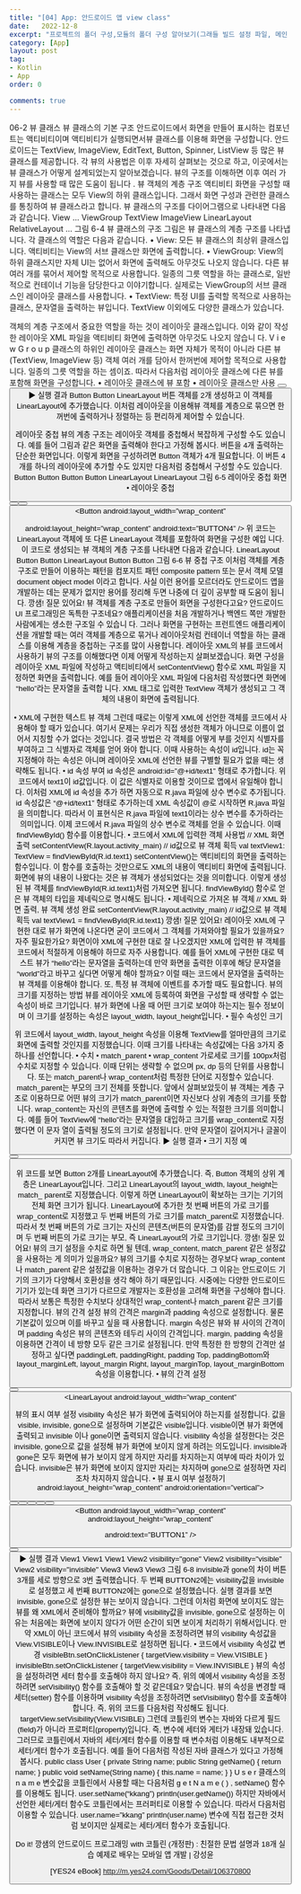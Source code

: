 ```yaml
---
title: "[04] App: 안드로이드 앱 view class"
date:   2022-12-8
excerpt: "프로젝트의 폴더 구성,모듈의 폴더 구성 알아보기(그래들 빌드 설정 파일, 메인 환경 파일, 리소스 폴더, 레이아웃 XML 파일, 메인 액티비티 파일"
category: [App]
layout: post
tag:
- Kotlin
- App
order: 0

comments: true
---
```




06-2 뷰 클래스
뷰 클래스의 기본 구조
안드로이드에서 화면을 만들어 표시하는 컴포넌트는 액티비티이며 액티비티가 실행되면서뷰 클래스를 이용해 화면을 구성합니다. 안드로이드는 TextView, ImageView, EditText, Button, Spinner, ListView 등 많은 뷰 클래스를 제공합니다. 각 뷰의 사용법은 이후 자세히 살펴보는 것으로 하고, 이곳에서는 뷰 클래스가 어떻게 설계되었는지 알아보겠습니다. 뷰의 구조를 이해하면 이후 여러 가지 뷰를 사용할 때 많은 도움이 됩니다 .
뷰 객체의 계층 구조
액티비티 화면을 구성할 때 사용하는 클래스는 모두 View의 하위 클래스입니다. 그래서 화면 구성과 관련한 클래스를 통칭하여 뷰 클래스라고 합니다. 뷰 클래스의 구조를 다이어그램으로 나타내면 다음과 같습니다.
View
... ViewGroup
TextView ImageView
LinearLayout RelativeLayout
...
그림 6-4 뷰 클래스의 구조
그림은 뷰 클래스의 계층 구조를 나타냅니다. 각 클래스의 역할은 다음과 같습니다.
• View: 모든 뷰 클래스의 최상위 클래스입니다. 액티비티는 View의 서브 클래스만 화면에 출력합니다.
• ViewGroup: View의 하위 클래스지만 자체 UI는 없어서 화면에 출력해도 아무것도 나오지 않습니다.
다른 뷰 여러 개를 묶어서 제어할 목적으로 사용합니다. 일종의 그릇 역할을 하는 클래스로, 일반적으로 컨테이너 기능을 담당한다고 이야기합니다. 실제로는 ViewGroup의 서브 클래스인 레이아웃 클래스를 사용합니다.
• TextView: 특정 UI를 출력할 목적으로 사용하는 클래스, 문자열을 출력하는 뷰입니다. TextView 이외에도 다양한 클래스가 있습니다.

객체의 계층 구조에서 중요한 역할을 하는 것이 레이아웃 클래스입니다.
이와 같이 작성한 레이아웃 XML 파일을 액티비티 화면에 출력하면 아무것도 나오지 않습니 다. V i e w G r o u p 클래스의 하위인 레이아웃 클래스는 화면 자체가 목적이 아니라 다른 뷰 (TextView, ImageView 등) 객체 여러 개를 담아서 한꺼번에 제어할 목적으로 사용합니다. 일종의 그릇 역할을 하는 셈이죠.
따라서 다음처럼 레이아웃 클래스에 다른 뷰를 포함해 화면을 구성합니다.
• 레이아웃 클래스에 뷰 포함
• 레이아웃 클래스만 사용
<LinearLayout xmlns:android=”http://schemas.android.com/apk/res/android” android:layout_width=”match_parent” android:layout_height=”match_parent” android:orientation=”vertical”> </LinearLayout>
<LinearLayout xmlns:android=”http://schemas.android.com/apk/res/android” android:layout_width=”match_parent” android:layout_height=”match_parent” android:orientation=”vertical”> <Button android:layout_width=”wrap_content” android:layout_height=”wrap_content” android:text=”BUTTON1” /> <Button android:layout_width=”wrap_content” android:layout_height=”wrap_content” android:text=”BUTTON2” /> </LinearLayout>
▶ 실행 결과
Button
Button
LinearLayout
버튼 객체를 2개 생성하고 이 객체를 LinearLayout에 추가했습니다. 이처럼 레이아웃을 이용해뷰 객체를 계층으로 묶으면 한꺼번에 출력하거나 정렬하는 등 편리하게 제어할 수 있습니다.

레이아웃 중첩
뷰의 계층 구조는 레이아웃 객체를 중첩해서 복잡하게 구성할 수도 있습니다. 예를 들어 그림과 같은 화면을 출력해야 한다고 가정해 봅시다. 버튼을 4개 출력하는 단순한 화면입니다. 이렇게 화면을 구성하려면 Button 객체가 4개 필요합니다. 이 버튼 4개를 하나의 레이아웃에 추가할 수도 있지만 다음처럼 중첩해서 구성할 수도 있습니다.
Button
Button
Button
Button
LinearLayout
LinearLayout
그림 6-5 레이아웃 중첩 화면
• 레이아웃 중첩
<LinearLayout xmlns:android=”http://schemas.android.com/apk/res/android” android:layout_width=”match_parent” android:layout_height=”match_parent” android:orientation=”vertical”> <Button android:layout_width=”wrap_content” android:layout_height=”wrap_content” android:text=”BUTTON1” /> <Button android:layout_width=”wrap_content” android:layout_height=”wrap_content” android:text=”BUTTON2” /> <LinearLayout android:layout_width=”match_parent” android:layout_height=”wrap_content” android:orientation=”horizontal”> <Button android:layout_width=”wrap_content” android:layout_height=”wrap_content” android:text=”BUTTON3” /> <Button android:layout_width=”wrap_content”

android:layout_height=”wrap_content” android:text=”BUTTON4” /> </LinearLayout> </LinearLayout>
위 코드는 LinearLayout 객체에 또 다른 LinearLayout 객체를 포함하여 화면을 구성한 예입 니다. 이 코드로 생성되는 뷰 객체의 계층 구조를 나타내면 다음과 같습니다.
LinearLayout
Button
Button
LinearLayout
Button
Button
그림 6-6 뷰 중첩 구조
이처럼 객체를 계층 구조로 만들어 이용하는 패턴을 컴포지트 패턴 composite pattern 또는 문서 객체 모델 document object model 이라고 합니다. 사실 이런 용어를 모르더라도 안드로이드 앱을 개발하는 데는 문제가 없지만 용어를 정리해 두면 나중에 더 깊이 공부할 때 도움이 됩니다.
깡샘!
질문 있어요!
뷰 객체를 계층 구조로 만들어 화면을 구성한다고요? 안드로이드 UI 프로그래밍은 독특한 구조네요?
애플리케이션을 처음 개발하거나 백엔드 쪽만 개발한 사람에게는 생소한 구조일 수 있습니 다. 그러나 화면을 구현하는 프런트엔드 애플리케이션을 개발할 때는 여러 객체를 계층으로 묶거나 레이아웃처럼 컨테이너 역할을 하는 클래스를 이용해 계층을 중첩하는 구조를 많이 사용합니다.
레이아웃 XML의 뷰를 코드에서 사용하기
뷰의 구조를 이해했다면 이제 어떻게 작성하는지 살펴보겠습니다. 화면 구성을 레이아웃 XML 파일에 작성하고 액티비티에서 setContentView() 함수로 XML 파일을 지정하면 화면을 출력합니다.
예를 들어 레이아웃 XML 파일에 다음처럼 작성했다면 화면에 “hello”라는 문자열을 출력합 니다. XML 태그로 입력한 TextView 객체가 생성되고 그 객체의 내용이 화면에 출력됩니다.

• XML에 구현한 텍스트 뷰 객체
<TextView android:layout_width=”wrap_content” android:layout_height=”wrap_content” android:text=”hello” />
그런데 때로는 이렇게 XML에 선언한 객체를 코드에서 사용해야 할 때가 있습니다. 여기서 문제는 우리가 직접 생성한 객체가 아니므로 이름이 없어서 지칭할 수가 없다는 것입니다. 결국 방법은 각 객체를 어떻게 부를 것인지 식별자를 부여하고 그 식별자로 객체를 얻어 와야 합니다. 이때 사용하는 속성이 id입니다.
id는 꼭 지정해야 하는 속성은 아니며 레이아웃 XML에 선언한 뷰를 구별할 필요가 없을 때는 생략해도 됩니다.
• id 속성 부여
<TextView android:id=”@+id/text1”
android:layout_width=”wrap_content” android:layout_height=”wrap_content” android:text=”hello” />
id 속성은 android:id=”@+id/text1” 형태로 추가합니다. 위 코드에서 text1이 id값입니다.
이 값은 식별자로 이용할 것이므로 앱에서 유일해야 합니다. 이처럼 XML에 id 속성을 추가 하면 자동으로 R.java 파일에 상수 변수로 추가됩니다.
id 속성값은 “@+id/text1” 형태로 추가하는데 XML 속성값이 @로 시작하면 R.java 파일을 의미합니다. 따라서 이 표현식은 R.java 파일에 text1이라는 상수 변수를 추가하라는 의미입니다.
이제 코드에서 R.java 파일의 상수 변수로 객체를 얻을 수 있습니다. 이때 findViewById() 함수를 이용합니다.
• 코드에서 XML에 입력한 객체 사용법
// XML 화면 출력 setContentView(R.layout.activity_main) // id값으로 뷰 객체 획득 val textView1: TextView = findViewById(R.id.text1)
setContentView()는 액티비티의 화면을 출력하는 함수입니다. 이 함수를 호출하는 것만으로도 XML의 내용이 액티비티 화면에 출력됩니다. 화면에 뷰의 내용이 나왔다는 것은 뷰 객체가 생성되었다는 것을 의미합니다. 이렇게 생성된 뷰 객체를 findViewById(R.id.text1)처럼 가져오면 됩니다.
findViewById() 함수로 얻은 뷰 객체의 타입을 제네릭으로 명시해도 됩니다.
• 제네릭으로 가져온 뷰 객체
// XML 화면 출력, 뷰 객체 생성 완료 setContentView(R.layout.activity_main) // id값으로 뷰 객체 획득 val textView1 = findViewById<TextView>(R.id.text1)
깡샘!
질문 있어요!
레이아웃 XML에 구현한 대로 뷰가 화면에 나온다면 굳이 코드에서 그 객체를 가져와야할 필요가 있을까요? 자주 필요한가요?
화면이야 XML에 구현한 대로 잘 나오겠지만 XML에 입력한 뷰 객체를 코드에서 적절하게 이용해야 하므로 자주 사용합니다. 예를 들어 XML에 구현한 대로 텍스트 뷰가 “hello”라는 문자열을 출력하는데 만약 화면을 출력한 이후에 해당 문자열을 “world”라고 바꾸고 싶다면 어떻게 해야 할까요? 이럴 때는 코드에서 문자열을 출력하는 뷰 객체를 이용해야 합니다. 또, 특정 뷰 객체에 이벤트를 추가할 때도 필요합니다.
뷰의 크기를 지정하는 방법
뷰를 레이아웃 XML에 등록하여 화면을 구성할 때 생략할 수 없는 속성이 바로 크기입니다.
뷰가 화면에 나올 때 어떤 크기로 보여야 하는지는 필수 정보이며 이 크기를 설정하는 속성은
layout_width, layout_height입니다.
• 필수 속성인 크기
<TextView android:id=”@+id/text1”
android:layout_width=”wrap_content” android:layout_height=”wrap_content” android:text=”hello” />

위 코드에서 layout_width, layout_height 속성을 이용해 TextView를 얼마만큼의 크기로 화면에 출력할 것인지를 지정했습니다. 이때 크기를 나타내는 속성값에는 다음 3가지 중 하나를 선언합니다.
• 수치 • match_parent • wrap_content
가로세로 크기를 100px처럼 수치로 지정할 수 있습니다. 이때 단위는 생략할 수 없으며 px, dp 등의 단위를 사용합니다. 또는 match_parent나 wrap_content처럼 특정한 단어로 지정할수 있습니다. match_parent는 부모의 크기 전체를 뜻합니다. 앞에서 살펴보았듯이 뷰 객체는 계층 구조로 이용하므로 어떤 뷰의 크기가 match_parent이면 자신보다 상위 계층의 크기를 뜻합니다.
wrap_content는 자신의 콘텐츠를 화면에 출력할 수 있는 적절한 크기를 의미합니다. 예를 들어 TextView에 “hello”라는 문자열을 대입하고 크기를 wrap_content로 지정했다면 이 문자 열이 출력될 정도의 크기로 설정됩니다. 만약 문자열이 길어지거나 글꼴이 커지면 뷰 크기도 따라서 커집니다.
▶ 실행 결과
• 크기 지정 예
<LinearLayout xmlns:android=”http://schemas.android.com/apk/res/android” android:layout_width=”match_parent” android:layout_height=”match_parent” android:orientation=”vertical” android:background=”#ffff00”> <Button android:layout_width=”wrap_content” android:layout_height=”wrap_content” android:text=”BUTTON1”
android:backgroundTint=”#0000ff” /> <Button android:layout_width=”match_parent” android:layout_height=”wrap_content” android:text=”BUTTON2”
android:backgroundTint=”#ff0000” /> </LinearLayout>

위 코드를 보면 Button 2개를 LinearLayout에 추가했습니다. 즉, Button 객체의 상위 계층은
LinearLayout입니다. 그리고 LinearLayout의 layout_width, layout_height는 match_ parent로 지정했습니다. 이렇게 하면 LinearLayout이 확보하는 크기는 기기의 전체 화면 크기가 됩니다.
LinearLayout에 추가한 첫 번째 버튼의 가로 크기를 wrap_content로 지정했고 두 번째 버튼의 가로 크기를 match_parent로 지정했습니다. 따라서 첫 번째 버튼의 가로 크기는 자신의 콘텐츠(버튼의 문자열)를 감쌀 정도의 크기이며 두 번째 버튼의 가로 크기는 부모, 즉 LinearLayout의 가로 크기입니다.
깡샘!
질문 있어요!
뷰의 크기 설정을 수치로 하면 될 텐데, wrap_content, match_parent 같은 설정값을 사용하는 게 의미가 있을까요?
뷰의 크기를 수치로 지정하는 경우보다 wrap_content나 match_parent 같은 설정값을 이용하는 경우가 더 많습니다. 그 이유는 안드로이드 기기의 크기가 다양해서 호환성을 생각 해야 하기 때문입니다. 시중에는 다양한 안드로이드 기기가 있는데 화면 크기가 다르므로 개발자는 호환성을 고려해 화면을 구성해야 합니다. 따라서 보통은 특정한 수치보다 상대적인 wrap_content나 match_parent 같은 크기를 지정합니다.
뷰의 간격 설정
뷰의 간격은 margin과 padding 속성으로 설정합니다. 물론 기본값이 있으며 이를 바꾸고 싶을 때 사용합니다.
margin 속성은 뷰와 뷰 사이의 간격이며 padding 속성은 뷰의 콘텐츠와 테두리 사이의 간격입니다.
margin, padding 속성을 이용하면 간격이 네 방향 모두 같은 크기로 설정됩니다. 만약 특정한 한 방향의 간격만 설정하고 싶다면 paddingLeft, paddingRight, padding Top, paddingBottom와 layout_marginLeft, layout_margin Right, layout_marginTop, layout_marginBottom 속성을 이용합니다.
• 뷰의 간격 설정
<LinearLayout xmlns:android=”http://schemas.android.com/apk/res/android” android:layout_width=”match_parent” android:layout_height=”match_parent” android:orientation=”horizontal”> <Button android:layout_width=”wrap_content” android:layout_height=”wrap_content” android:text=”BUTTON1”
android:backgroundTint=”#0000ff” android:padding=”30dp” /> <Button android:layout_width=”match_parent” android:layout_height=”wrap_content” android:text=”BUTTON2”
android:backgroundTint=”#ff0000”
android:paddingBottom=”50dp” android:layout_marginLeft=”50dp” /> </LinearLayout>
<LinearLayout xmlns:android=”http://schemas.android.com/apk/res/android” android:layout_width=”match_parent” android:layout_height=”match_parent” android:orientation=”horizontal”> <LinearLayout android:layout_width=”wrap_content”

뷰의 표시 여부 설정
visibility 속성은 뷰가 화면에 출력되어야 하는지를 설정합니다. 값을 visible, invisible, gone으로 설정하며 기본값은 visible입니다. visible이면 뷰가 화면에 출력되고 invisible 이나 gone이면 출력되지 않습니다. visibility 속성을 설정한다는 것은 invisible, gone으로 값을 설정해 뷰가 화면에 보이지 않게 하려는 의도입니다.
invisible과 gone은 모두 화면에 뷰가 보이지 않게 하지만 자리를 차지하는지 여부에 따라 차이가 있습니다. invisible은 뷰가 화면에 보이지 않지만 자리는 차지하며 gone으로 설정하면 자리조차 차지하지 않습니다.
• 뷰 표시 여부 설정하기
android:layout_height=”wrap_content” android:orientation=”vertical”> <Button android:layout_width=”wrap_content” android:layout_height=”wrap_content” android:text=”BUTTON1” /> <Button android:layout_width=”wrap_content” android:layout_height=”wrap_content” android:text=”BUTTON2” /> <Button android:layout_width=”wrap_content” android:layout_height=”wrap_content” android:text=”BUTTON3” /> </LinearLayout> <LinearLayout android:layout_width=”wrap_content” android:layout_height=”wrap_content” android:orientation=”vertical”> <Button android:layout_width=”wrap_content” android:layout_height=”wrap_content” android:text=”BUTTON1” /> <Button android:layout_width=”wrap_content” android:layout_height=”wrap_content” android:text=”BUTTON2”
android:visibility=”invisible” /> <Button android:layout_width=”wrap_content” android:layout_height=”wrap_content” android:text=”BUTTON3” /> </LinearLayout> <LinearLayout android:layout_width=”wrap_content” android:layout_height=”wrap_content” android:orientation=”vertical”> <Button android:layout_width=”wrap_content” android:layout_height=”wrap_content”

android:text=”BUTTON1” /> <Button android:layout_width=”wrap_content” android:layout_height=”wrap_content” android:text=”BUTTON2”
android:visibility=”gone” /> <Button android:layout_width=”wrap_content” android:layout_height=”wrap_content” android:text=”BUTTON3” /> </LinearLayout> </LinearLayout>
▶ 실행 결과
View1 View1 View1
View2
visibility="gone"
View2
visibility="visible"
View2
visibility="invisible"
View3
View3 View3
그림 6-8 invisible과 gone의 차이
버튼 3개를 세로 방향으로 3번 출력했습니다. 두 번째 BUTTON2에는 visibility값을 invisible로 설정했고 세 번째 BUTTON2에는 gone으로 설정했습니다. 실행 결과를 보면 invisible, gone으로 설정한 뷰는 보이지 않습니다. 그런데 이처럼 화면에 보이지도 않는 뷰를 왜 XML에서 준비해야 할까요? 뷰에 visibility값을 invisible, gone으로 설정하는 이유는 처음에는 화면에 보이지 않다가 어떤 순간이 되면 보이게 처리하기 위해서입니다.
만약 XML이 아닌 코드에서 뷰의 visibility 속성을 조정하려면 뷰의 visibility 속성값을 View.VISIBLE이나 View.INVISIBLE로 설정하면 됩니다.
• 코드에서 visibility 속성값 변경
visibleBtn.setOnClickListener { targetView.visibility = View.VISIBLE
} invisibleBtn.setOnClickListener { targetView.visibility = View.INVISIBLE
}
뷰의 속성을 설정하려면 세터 함수를 호출해야 하지 않나요? 즉, 위의 예에서 visibility 속성을 조정하려면 setVisibility() 함수를 호출해야 할 것 같은데요?
맞습니다. 뷰의 속성을 변경할 때 세터(setter) 함수를 이용하며 visibility 속성을 조정하려면 setVisibility() 함수를 호출해야 합니다. 즉, 위의 코드를 다음처럼 작성해도 됩니다.
targetView.setVisibility(View.VISIBLE)
그런데 코틀린의 변수는 자바와 다르게 필드(field)가 아니라 프로퍼티(property)입니다.
즉, 변수에 세터와 게터가 내장돼 있습니다. 그러므로 코틀린에서 자바의 세터/게터 함수를 이용할 때 변수처럼 이용해도 내부적으로 세터/게터 함수가 호출됩니다.
예를 들어 다음처럼 작성된 자바 클래스가 있다고 가정해 봅시다.
public class User { private String name;
public String getName() { return name;
} public void setName(String name) { this.name = name;
} }
U s e r 클래스의 n a m e 변숫값을 코틀린에서 사용할 때는 다음처럼 g e t N a m e ( ) , setName() 함수를 이용해도 됩니다.
user.setName(“kkang”) println(user.getName())
하지만 자바에서 선언한 세터/게터 함수도 코틀린에서는 프러퍼티로 이용할 수 있습니다. 따라서 다음처럼 이용할 수 있습니다.
user.name=”kkang” println(user.name)
변수에 직접 접근한 것처럼 보이지만 실제로는 세터/게터 함수가 호출됩니다.

Do it! 깡샘의 안드로이드 프로그래밍 with 코틀린 (개정판)  :  친절한 문법 설명과 18개 실습 예제로 배우는 모바일 앱 개발 | 강성윤

[YES24 eBook] 
http://m.yes24.com/Goods/Detail/106370800
